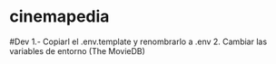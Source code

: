 # cinemapedia

#Dev
1.- Copiarl el .env.template y renombrarlo a .env
2. Cambiar las variables de entorno (The MovieDB)
